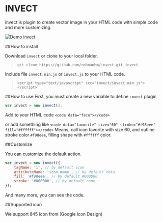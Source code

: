 # INVECT

invect is plugin to create vector image in your HTML code with simple code and more customizing.

[![Demo invect](http://img.youtube.com/vi/PiSAmveSWi8/0.jpg)](http://www.youtube.com/watch?v=PiSAmveSWi8)

##How to install

Download `invect` or clone to your local folder.

>`git clone https://github.com/rohmanhm/invect.git invect`

Include file `invect.min.js` or `invect.js` to your HTML code.

>`<script type="text/javascript" src="invect/invect.min.js"></script>`

##How to use
First, you must create a new variable to define `invect` plugin

```javascript
var invect = new invect();
```
Add to your HTML code 
`<code data="face"></code>`

or add something like 
`<code data="favorite" size="60" stroke="#f98eee" fill="#ffffff"></code>`
Means, call icon favorite with size 60, and outline stroke color `#f98eee`, filling shape with `#ffffff` color.

##Customize

You can customize the default action.

```javascript
var invect = new invect({
	tagName: 'i', // by default icon
	attributeName: 'icon-name', // by default data
	fill: '#f98eee', // by default #000000
	stroke: '#000000', // by default none
});
```

And many more, you can see the code.

##Supported icon

We support 845 icon from (Google Icon Design)